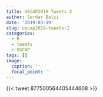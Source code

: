 ```yaml
---
title: USCAP2019 Tweets 2
author: Serdar Balci
date: '2019-03-19'
slug: uscap2019-tweets-2
categories:
  - R
  - tweets
  - USCAP
tags: []
image:
  caption: ''
  focal_point: ''
---
```




{{< tweet 877500564405444608 >}}












